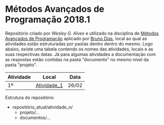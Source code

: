 
# Métodos Avançados de Programação 2018.1 

Repositório criado por *Wesley G. Alves* e utilizado na disciplina de [Métodos Avançados de Programação](https://www.diasbruno.com/map/2018/01/01/pt-map.html) aplicado por [Bruno Dias](https://www.diasbruno.com/sobre/), local ao qual as atividades estão estruturadas por pastas dentro dentro do mesmo. Logo abaixo, existe uma tabela contendo os nomes das atividades, locais e as suas respectivas datas. Já para algumas atividades a documentação com as respostas estão contidas na pasta "documento" no mesmo nível da pasta "projeto".


| Atividade | Local | Data |
| ------ | ------ | ------ |
|   1º    | [Atividade_1](github.com/wesleygonalv/MAP-18.1/Atividade_1/) | 26/02 |

Estrutura do repositório:

- repositório_atual/atividade_n/    
  - projeto/...	 
  - documentos/...


